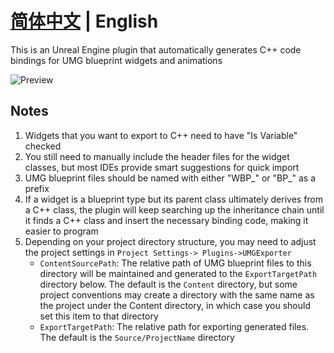 ﻿# **[简体中文](README_ZH.md) | English**

This is an Unreal Engine plugin that automatically generates C++ code bindings for UMG blueprint widgets and animations

![Preview](Preview.gif)

## Notes

1. Widgets that you want to export to C++ need to have "Is Variable" checked
2. You still need to manually include the header files for the widget classes, but most IDEs provide smart suggestions
   for quick import
3. UMG blueprint files should be named with either "WBP_" or "BP_" as a prefix
4. If a widget is a blueprint type but its parent class ultimately derives from a C++ class, the plugin will keep
   searching up the inheritance chain until it finds a C++ class and insert the necessary binding code, making it easier
   to program
5. Depending on your project directory structure, you may need to adjust the project settings in `Project Settings->
   Plugins->UMGExporter`
    - `ContentSourcePath`: The relative path of UMG blueprint files to this directory will be maintained and generated
      to the `ExportTargetPath` directory below. The default is the `Content` directory, but some project conventions
      may create a directory with the same name as the project under the Content directory, in which case you should set
      this item to that directory
    - `ExportTargetPath`: The relative path for exporting generated files. The default is the `Source/ProjectName`
      directory